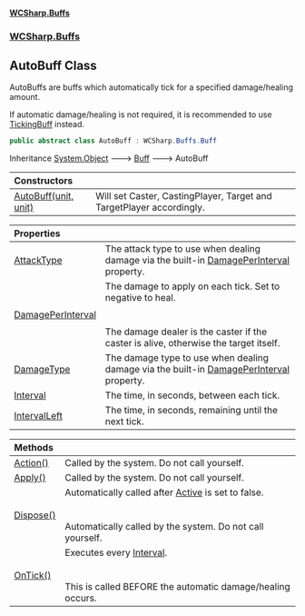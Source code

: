 #### [WCSharp.Buffs](index.md 'index')
### [WCSharp.Buffs](WCSharp.Buffs.md 'WCSharp.Buffs')

## AutoBuff Class

AutoBuffs are buffs which automatically tick for a specified damage/healing amount.  
  
If automatic damage/healing is not required, it is recommended to use [TickingBuff](WCSharp.Buffs.TickingBuff.md 'WCSharp.Buffs.TickingBuff') instead.

```csharp
public abstract class AutoBuff : WCSharp.Buffs.Buff
```

Inheritance [System.Object](https://docs.microsoft.com/en-us/dotnet/api/System.Object 'System.Object') &#129106; [Buff](WCSharp.Buffs.Buff.md 'WCSharp.Buffs.Buff') &#129106; AutoBuff

| Constructors | |
| :--- | :--- |
| [AutoBuff(unit, unit)](WCSharp.Buffs.AutoBuff.AutoBuff(War3Api.Common.unit,War3Api.Common.unit).md 'WCSharp.Buffs.AutoBuff.AutoBuff(War3Api.Common.unit, War3Api.Common.unit)') | Will set Caster, CastingPlayer, Target and TargetPlayer accordingly. |

| Properties | |
| :--- | :--- |
| [AttackType](WCSharp.Buffs.AutoBuff.AttackType.md 'WCSharp.Buffs.AutoBuff.AttackType') | The attack type to use when dealing damage via the built-in [DamagePerInterval](WCSharp.Buffs.AutoBuff.DamagePerInterval.md 'WCSharp.Buffs.AutoBuff.DamagePerInterval') property. |
| [DamagePerInterval](WCSharp.Buffs.AutoBuff.DamagePerInterval.md 'WCSharp.Buffs.AutoBuff.DamagePerInterval') | The damage to apply on each tick. Set to negative to heal.<br/><br/><br/>The damage dealer is the caster if the caster is alive, otherwise the target itself. |
| [DamageType](WCSharp.Buffs.AutoBuff.DamageType.md 'WCSharp.Buffs.AutoBuff.DamageType') | The damage type to use when dealing damage via the built-in [DamagePerInterval](WCSharp.Buffs.AutoBuff.DamagePerInterval.md 'WCSharp.Buffs.AutoBuff.DamagePerInterval') property. |
| [Interval](WCSharp.Buffs.AutoBuff.Interval.md 'WCSharp.Buffs.AutoBuff.Interval') | The time, in seconds, between each tick. |
| [IntervalLeft](WCSharp.Buffs.AutoBuff.IntervalLeft.md 'WCSharp.Buffs.AutoBuff.IntervalLeft') | The time, in seconds, remaining until the next tick. |

| Methods | |
| :--- | :--- |
| [Action()](WCSharp.Buffs.AutoBuff.Action().md 'WCSharp.Buffs.AutoBuff.Action()') | Called by the system. Do not call yourself. |
| [Apply()](WCSharp.Buffs.AutoBuff.Apply().md 'WCSharp.Buffs.AutoBuff.Apply()') | Called by the system. Do not call yourself. |
| [Dispose()](WCSharp.Buffs.AutoBuff.Dispose().md 'WCSharp.Buffs.AutoBuff.Dispose()') | Automatically called after [Active](WCSharp.Buffs.Buff.Active.md 'WCSharp.Buffs.Buff.Active') is set to false.<br/><br/><br/>Automatically called by the system. Do not call yourself. |
| [OnTick()](WCSharp.Buffs.AutoBuff.OnTick().md 'WCSharp.Buffs.AutoBuff.OnTick()') | Executes every [Interval](WCSharp.Buffs.AutoBuff.Interval.md 'WCSharp.Buffs.AutoBuff.Interval').<br/><br/><br/>This is called BEFORE the automatic damage/healing occurs. |
